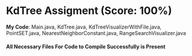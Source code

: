 # KdTree Assigment (Score: 100%)
**My Code**: Main.java, KdTree.java, KdTreeVisualizerWithFile.java, PointSET.java, NearestNeighborConstant.java, RangeSearchVisualizer.java
#### All Necessary Files For Code to Compile Successfully is Present
